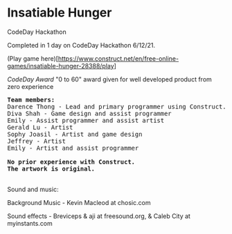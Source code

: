 # Insatiable Hunger

CodeDay Hackathon

Completed in 1 day on CodeDay Hackathon 6/12/21.

(Play game here)[https://www.construct.net/en/free-online-games/insatiable-hunger-28388/play]

*CodeDay Award* "0 to 60" award given for well developed product from zero experience 

<pre>
<strong>Team members:</strong>
Darence Thong - Lead and primary programmer using Construct.
Diva Shah - Game design and assist programmer
Emily - Assist programmer and assist artist
Gerald Lu - Artist
Sophy Joasil - Artist and game design
Jeffrey - Artist
Emily - Artist and assist programmer

<strong>No prior experience with Construct.
The artwork is original.</strong>
</pre>
<br>
Sound and music:

Background Music - Kevin Macleod at chosic.com

Sound effects - Breviceps & aji at freesound.org, & Caleb City at myinstants.com

